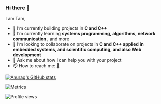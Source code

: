 ### Hi there 👋

I am Tam,

- 🔭 I’m currently building projects in <b> C and C++ </b>
- 🌱 I’m currently learning <b> systems programming, algorithms, network communication </b>, and more
- 👯 I’m looking to collaborate on projects in <b>C and C++ applied in embedded systems, and scientific computing, and also Web development</b>
- 💬 Ask me about how I can help you with your project
- 📫 How to reach me: [📧](mailto:tamworku2@gmail.com) 


[![Anurag's GitHub stats](https://github-readme-stats.vercel.app/api?username=tamlem)](https://github.com/anuraghazra/github-readme-stats)

![Metrics](https://metrics.lecoq.io/tamlem?template=classic&base.indepth=false&base.hireable=false&config.timezone=Europe%2FBerlin)

![Profile views](https://gpvc.arturio.dev/tamlem)
